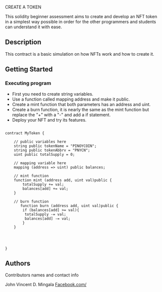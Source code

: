 CREATE A TOKEN

This solidity beginner assessment aims to create and develop an NFT token in a simplest way possible in order for the other programmers and students can understand it with ease.

## Description

This contract is a basic simulation on how NFTs work and how to create it.

## Getting Started


### Executing program

- First you need to create string variables.
- Use a function called mapping address and make it public.
- Create a mint function that both parameters has an address and uint.
- Create a burn function, it is nearly the same as the mint function but replace the "+" with a "-" and add a if statement.
- Deploy your NFT and try its features.
```

contract MyToken {

    // public variables here
    string public tokenName = "PINOYCOIN";
    string public tokenAbbrv = "PNYCN";
    uint public totalSupply = 0;

    // mapping variable here
    mapping (address => uint) public balances;

    // mint function
    function mint (address add, uint val)public {
        totalSupply += val;
        balances[add] += val;
    }

    // burn function
       function burn (address add, uint val)public {
        if (balances[add] >= val){
         totalSupply -= val;
         balances[add] -= val;
        }
    }




}
```

## Authors

Contributors names and contact info

John Vincent D. Mingala
[Facebook.com/](https://www.facebook.com/vincent.)
